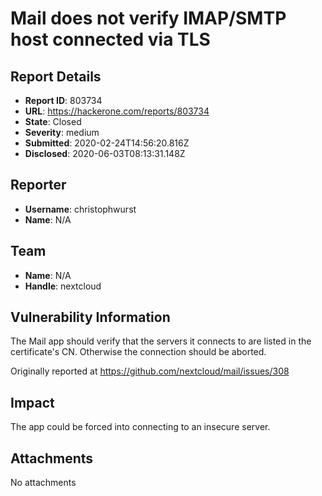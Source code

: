 # Mail does not verify IMAP/SMTP host connected via TLS

## Report Details
- **Report ID**: 803734
- **URL**: https://hackerone.com/reports/803734
- **State**: Closed
- **Severity**: medium
- **Submitted**: 2020-02-24T14:56:20.816Z
- **Disclosed**: 2020-06-03T08:13:31.148Z

## Reporter
- **Username**: christophwurst
- **Name**: N/A

## Team
- **Name**: N/A
- **Handle**: nextcloud

## Vulnerability Information
The Mail app should verify that the servers it connects to are listed in the certificate's CN. Otherwise the connection should be aborted.

Originally reported at https://github.com/nextcloud/mail/issues/308

## Impact

The app could be forced into connecting to an insecure server.

## Attachments
No attachments
